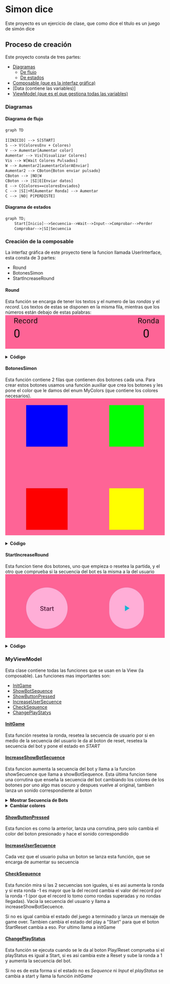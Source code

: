 # Simon dice
Este proyecto es un ejercicio de clase, que como dice el título es un juego de simón dice

## Proceso de creación
Este proyecto consta de tres partes:
- [Diagramas](#diagramas)
    - [De flujo](#diagrama-de-flujo)
    - [De estados](#diagrama-de-estados)
- [Composable (que es la interfaz gráfica)](#creación-de-la-composable)
- [Data (contiene las variables)]
- [ViewModel (que es el que gestiona todas las variables)](#myviewmodel)

### Diagramas
#### Diagrama de flujo
```mermaid
graph TD

I[INICIO] --> S[START]
S --> V(ColoresEnv + Colores)
V --> Aumentar[Aumentar color]
Aumentar --> Vis[Visualizar Colores]
Vis --> W[Wait Colores Pulsados]
W --> Aumentar2[aumentarColorAEnviar]
Aumentar2 --> CBoton{Boton enviar pulsado}
CBoton --> |NO|W
CBoton --> |SI|E[Enviar datos]
E --> C{Colores==coloresEnviados}
C --> |SI|+R[Aumentar Ronda] --> Aumentar
C --> |NO| P[PERDISTE]
```
#### Diagrama de estados

```mermaid
graph TD;
    Start[Inicio]-->Secuencia-->Wait-->Input-->Comprobar-->Perder
    Comprobar-->|SI|Secuencia

```

### Creación de la composable
La interfaz gráfica de este proyecto tiene la funcion llamada UserInterface, esta consta de 3 partes:
- Round
- BotonesSimon
- StartIncreaseRound

#### Round
Esta función se encarga de tener los textos y el numero de las _rondas_ y el _record_. Los textos de estas se disponen en la misma fila, mientras que los números están debajo de estas palabras:
![](Imagenes/RondaRecord.jpg)
<details>
  <summary><b>Código</b></summary>

  ```kotlin
  @Composable
  fun round(myViewModel: MyViewModel){
    Column {
        // Row with the text "Record" and "Round"
        Row {
            Text(
                modifier = Modifier.padding(20.dp,0.dp,0.dp,0.dp),
                text = stringResource(id = R.string.record)
            )
            Text(
                modifier = Modifier.padding(240.dp,0.dp,0.dp,0.dp),
                text = stringResource(id = R.string.round)
            )
        }
        // Row with the record and the round
        Row {
            Text(
                modifier = Modifier.padding(20.dp,0.dp,0.dp,0.dp),
                text = "${myViewModel.getRecord()}",
                fontSize = 25.sp
            )
            Text(
                text = "${myViewModel.getRound()}",
                modifier = Modifier.padding(if(myViewModel.getRound()<10) 295.dp else 290.dp,0.dp,0.dp,0.dp),
                fontSize = 25.sp
            )
        }
    }
  }

```
</details>

#### BotonesSimon
Esta función contiene 2 filas que contienen dos botones cada una. Para crear estos botones usamos una función auxiliar que crea los botones y les pone el color que le damos del enum MyColors (que contiene los colores necesarios).
![](Imagenes/BotonesSimon.jpg)

<details>
  <summary><b>Código</b></summary>

```kotlin
@Composable
fun botonesSimon(myViewModel: MyViewModel){
    Row (modifier = Modifier.padding(0.dp,100.dp,0.dp,0.dp)){
        columnButtonSimon(color = MyColors.BLUE.color, myViewModel)
        columnButtonSimon(color = MyColors.GREEN.color, myViewModel)
    }
    Row (){
        columnButtonSimon(color = MyColors.RED.color, myViewModel)
        columnButtonSimon(color = MyColors.YELLOW.color, myViewModel)
    }
}

@Composable
fun columnButtonSimon(color: MutableState<Color>, myViewModel: MyViewModel){
    Column {
        Button(
            onClick = {
                // si no hago lo del input si a la hora de haccer la secuencia vamos rapido se fastidian los colores
                if (Data.state != State.SEQUENCE && Data.state != State.INPUT && !myViewModel.getPlayStatus().equals("Start")) {
                    myViewModel.increaseUserSecuence(Data.colors.indexOf(color))
                    Data.sounds[Data.colors.indexOf(color)].start()
                    myViewModel.showButtonPressed(color)
                }
            },
            shape = RectangleShape,
            modifier = Modifier
                .height(200.dp)
                .width(200.dp)
                .padding(50.dp, 50.dp),
            colors = ButtonDefaults.buttonColors(color.value)
        ){

        }
    }
}
```
</details>

#### StartIncreaseRound
Esta funcion tiene dos botones, uno que empieza o resetea la partida, y el otro que comprueba si la secuencia del bot es la misma a la del usuario
![](Imagenes/StartIncrease.jpg)
<details>
  <summary><b>Código</b></summary>

```kotlin
@Composable
fun startIncreaseRound(miViewModel: MyViewModel){
    Row {
        Column {
            Button(
                onClick = {
                    // change the play status
                    miViewModel.changePlayStatus()
                },
                modifier = Modifier
                    .height(200.dp)
                    .width(200.dp)
                    .padding(50.dp, 50.dp)
            ){
                Text(
                    text = miViewModel.getPlayStatus(), textAlign = TextAlign.Center
                )
            }
        }
        Column {
            Button(
                onClick = {
                    if (miViewModel.getPlayStatus().equals("Start")){
                        //nothing
                    } else {
                        // si no pongo esto y le doy al reset, boton y mandar secuencia a la vez, se fastidian los colores de los botones
                        if(Data.state != State.SEQUENCE && Data.state != State.INPUT) {
                            miViewModel.checkSecuence()
                        }
                    }
                },
                modifier = Modifier
                    .height(200.dp)
                    .width(200.dp)
                    .padding(50.dp, 50.dp)
            ){
                Image(
                    painter = painterResource(id = R.drawable.play_arrow),
                    contentDescription = stringResource(id = R.string.arrowDescription)
                )
            }
        }
    }
}
```
</details>

### MyViewModel
Esta clase contiene todas las funciones que se usan en la View (la composable). Las funciones mas importantes son:
- [InitGame](#initgame)
- [ShowBotSequence](#increaseshowbotsecuence)
- [ShowButtonPressed](#showbuttonpressed)
- [IncreaseUserSecuence](#increaseshowbotsecuence)
- [CheckSequence](#checksequence)
- [ChangePlayStatys](#changeplaystatus)

#### <u>InitGame</u>
Esta función resetea la ronda, resetea la secuencia de usuario por si en medio de la secuencia del usuario le da al boton de reset, resetea la secuencia del bot y pone el estado en _START_

#### <u>IncreaseShowBotSecuence</u>
Esta funcion aumenta la secuencia del bot y llama a la funcion showSecuence que llama a showBotSequence.
Esta última funcion tiene una corrutina que enseña la secuencia del bot cambiando los colores de los botones por uno algo mas oscuro y despues vuelve al original, tambien lanza un sonido correspondiente al boton

<details>
  <summary><b>Mostrar Secuencia de Bots</b></summary>

```kotlin
fun showBotSequence() {
    viewModelScope.launch {
        // Hacemos las coroutines en el _viewModelScope.launch_
        for (colorIndex in Data.botSecuence) {
            Data.colorFlag = Data.colors[colorIndex].value
            Data.colorsMyColors[colorIndex].color.value = darkenColor(Data.colorFlag, 0.5f)
            Data.sounds[colorIndex].start()
            delay(500L)
            Data.colorsMyColors[colorIndex].color.value = Data.colorFlag
            delay(250L)
        }
        Data.state = State.WAITING
        Log.d("ESTADO", Data.state.toString())
    }
    Log.d("ESTADO", Data.botSecuence.toString())
}
```
</details>

<details>
  <summary><b>Cambiar colores</b></summary>

  ```kotlin
  fun darkenColor(color: Color, factor: Float): Color {
    val r = (color.red * (1 - factor)).coerceIn(0f, 1f)
    val g = (color.green * (1 - factor)).coerceIn(0f, 1f)
    val b = (color.blue * (1 - factor)).coerceIn(0f, 1f)
    return Color(r, g, b, color.alpha)
    }
  ```
  </details>


#### <u>ShowButtonPressed</u>
Esta funcion es como la anterior, lanza una corrutina, pero solo cambia el color del boton presionado y hace el sonido correspondido

#### <u>IncreaseUserSecuence</u>
Cada vez que el usuario pulsa un boton se lanza esta función, que se encarga de aumentar su secuencia

#### <u>CheckSequence</u>
Esta función mira si las 2 secuencias son iguales, si es asi aumenta la ronda y si esta ronda -1 es mayor que la del record cambia el valor del record por la ronda -1 (por que el record lo tomo como rondas superadas y no rondas llegadas). Vacia la secuencia del usuario y llama a increaseShowBotSecuence.

Si no es igual cambia el estado del juego a terminado y lanza un mensaje de game over. Tambien cambia el estado del play a "Start" para que el boton StartReset cambia a eso. Por ultimo llama a initGame

#### <u>ChangePlayStatus</u>
Esta función se ejecuta cuando se le da al boton Play/Reset comprueba si el playStatus es igual a Start, si es asi cambia este a Reset y sube la ronda a 1 y aumenta la secuencia del bot.

Si no es de esta forma si el estado no es *Sequence* ni *Input* el _playStatus_ se cambia a start y llama la función _initGame_